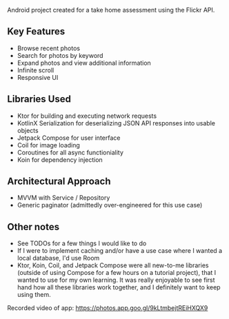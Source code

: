 Android project created for a take home assessment using the Flickr API.

## Key Features
- Browse recent photos
- Search for photos by keyword
- Expand photos and view additional information
- Infinite scroll
- Responsive UI

## Libraries Used
- Ktor for building and executing network requests
- KotlinX Serialization for deserializing JSON API responses into usable objects
- Jetpack Compose for user interface
- Coil for image loading
- Coroutines for all async functioniality
- Koin for dependency injection

## Architectural Approach
- MVVM with Service / Repository
- Generic paginator (admittedly over-engineered for this use case)

## Other notes
- See TODOs for a few things I would like to do
- If I were to implement caching and/or have a use case where I wanted a local database, I'd use Room
- Ktor, Koin, Coil, and Jetpack Compose were all new-to-me libraries (outside of using Compose for a few hours on a tutorial project), that I wanted to use for my own learning. It was really enjoyable to see first hand how all these libraries work together, and I definitely want to keep using them.

Recorded video of app: https://photos.app.goo.gl/9kLtmbejtREiHXQX9
